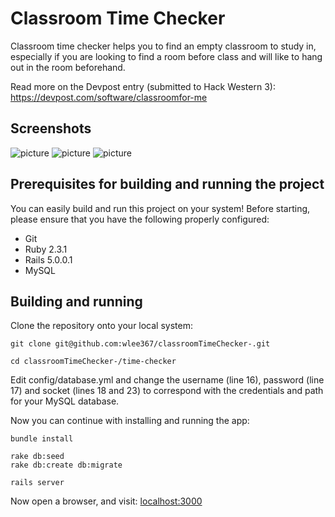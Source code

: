 # Classroom Time Checker

Classroom time checker helps you to find an empty classroom to study in, especially if you are looking to find a room before class and will like to hang out in the room beforehand.

Read more on the Devpost entry (submitted to Hack Western 3): https://devpost.com/software/classroomfor-me

## Screenshots

![picture](http://i.imgur.com/SViOEIw.png)
![picture](http://i.imgur.com/3ngRPUD.png)
![picture](http://i.imgur.com/3aN8JH6.png)

## Prerequisites for building and running the project

You can easily build and run this project on your system! Before starting, please ensure that you have the following properly configured:

* Git
* Ruby 2.3.1
* Rails 5.0.0.1
* MySQL

## Building and running

Clone the repository onto your local system:

```
git clone git@github.com:wlee367/classroomTimeChecker-.git

cd classroomTimeChecker-/time-checker
```

Edit config/database.yml and change the username (line 16), password (line 17) and socket (lines 18 and 23) to correspond with the credentials and path for your MySQL database.

Now you can continue with installing and running the app:

```
bundle install

rake db:seed
rake db:create db:migrate

rails server
```

Now open a browser, and visit: [localhost:3000](http://localhost:3000/)
